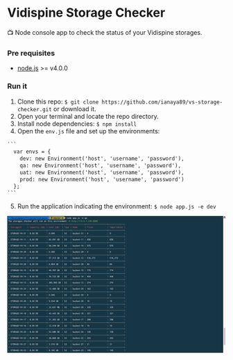 # Vidispine Storage Checker
:tv: Node console app to check the status of your Vidispine storages.

### Pre requisites
  * [node.js](https://nodejs.org/en/)  >= v4.0.0

### Run it
  1. Clone this repo: `$ git clone https://github.com/ianaya89/vs-storage-checker.git` or download it.
  2. Open your terminal and locate the repo directory.
  3. Install node dependencies: `$ npm install`
  4. Open the `env.js` file and set up the environments:
    
    ```
      var envs = {
        dev: new Environment('host', 'username', 'password'),
        qa: new Environment('host', 'username', 'password'),
        uat: new Environment('host', 'username', 'password'),
        prod: new Environment('host', 'username', 'password')
      };
    ```

  5. Run the application indicating the environment: `$ node app.js -e dev`

<p style="text-align: center">
  <img src="img/output.png" alt="output">
</p>
